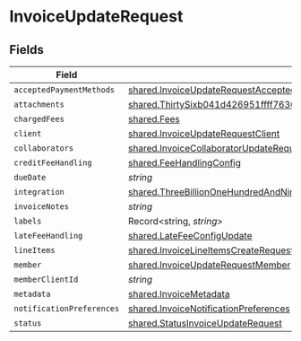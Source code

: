 # InvoiceUpdateRequest


## Fields

| Field                                                                                                                                                                                                                                                                                                                                           | Type                                                                                                                                                                                                                                                                                                                                            | Required                                                                                                                                                                                                                                                                                                                                        | Description                                                                                                                                                                                                                                                                                                                                     |
| ----------------------------------------------------------------------------------------------------------------------------------------------------------------------------------------------------------------------------------------------------------------------------------------------------------------------------------------------- | ----------------------------------------------------------------------------------------------------------------------------------------------------------------------------------------------------------------------------------------------------------------------------------------------------------------------------------------------- | ----------------------------------------------------------------------------------------------------------------------------------------------------------------------------------------------------------------------------------------------------------------------------------------------------------------------------------------------- | ----------------------------------------------------------------------------------------------------------------------------------------------------------------------------------------------------------------------------------------------------------------------------------------------------------------------------------------------- |
| `acceptedPaymentMethods`                                                                                                                                                                                                                                                                                                                        | [shared.InvoiceUpdateRequestAcceptedPaymentMethods](../../../sdk/models/shared/invoiceupdaterequestacceptedpaymentmethods.md)[]                                                                                                                                                                                                                 | :heavy_minus_sign:                                                                                                                                                                                                                                                                                                                              | N/A                                                                                                                                                                                                                                                                                                                                             |
| `attachments`                                                                                                                                                                                                                                                                                                                                   | [shared.ThirtySixb041d426951ffff76360faf03ef8ae938bed9739e6ad9f51acb982782296a2](../../../sdk/models/shared/thirtysixb041d426951ffff76360faf03ef8ae938bed9739e6ad9f51acb982782296a2.md)                                                                                                                                                         | :heavy_minus_sign:                                                                                                                                                                                                                                                                                                                              | N/A                                                                                                                                                                                                                                                                                                                                             |
| `chargedFees`                                                                                                                                                                                                                                                                                                                                   | [shared.Fees](../../../sdk/models/shared/fees.md)                                                                                                                                                                                                                                                                                               | :heavy_minus_sign:                                                                                                                                                                                                                                                                                                                              | N/A                                                                                                                                                                                                                                                                                                                                             |
| `client`                                                                                                                                                                                                                                                                                                                                        | [shared.InvoiceUpdateRequestClient](../../../sdk/models/shared/invoiceupdaterequestclient.md)                                                                                                                                                                                                                                                   | :heavy_minus_sign:                                                                                                                                                                                                                                                                                                                              | N/A                                                                                                                                                                                                                                                                                                                                             |
| `collaborators`                                                                                                                                                                                                                                                                                                                                 | [shared.InvoiceCollaboratorUpdateRequest](../../../sdk/models/shared/invoicecollaboratorupdaterequest.md)[]                                                                                                                                                                                                                                     | :heavy_minus_sign:                                                                                                                                                                                                                                                                                                                              | N/A                                                                                                                                                                                                                                                                                                                                             |
| `creditFeeHandling`                                                                                                                                                                                                                                                                                                                             | [shared.FeeHandlingConfig](../../../sdk/models/shared/feehandlingconfig.md)                                                                                                                                                                                                                                                                     | :heavy_minus_sign:                                                                                                                                                                                                                                                                                                                              | N/A                                                                                                                                                                                                                                                                                                                                             |
| `dueDate`                                                                                                                                                                                                                                                                                                                                       | *string*                                                                                                                                                                                                                                                                                                                                        | :heavy_minus_sign:                                                                                                                                                                                                                                                                                                                              | N/A                                                                                                                                                                                                                                                                                                                                             |
| `integration`                                                                                                                                                                                                                                                                                                                                   | [shared.ThreeBillionOneHundredAndNinetyMillionSixHundredAndEightyFiveThousandEightHundredAndThirtyTwoa4970525ea5b0803efff0b36a0202062e1fd8a0bc187acbe156461](../../../sdk/models/shared/threebilliononehundredandninetymillionsixhundredandeightyfivethousandeighthundredandthirtytwoa4970525ea5b0803efff0b36a0202062e1fd8a0bc187acbe156461.md) | :heavy_minus_sign:                                                                                                                                                                                                                                                                                                                              | N/A                                                                                                                                                                                                                                                                                                                                             |
| `invoiceNotes`                                                                                                                                                                                                                                                                                                                                  | *string*                                                                                                                                                                                                                                                                                                                                        | :heavy_minus_sign:                                                                                                                                                                                                                                                                                                                              | N/A                                                                                                                                                                                                                                                                                                                                             |
| `labels`                                                                                                                                                                                                                                                                                                                                        | Record<string, *string*>                                                                                                                                                                                                                                                                                                                        | :heavy_minus_sign:                                                                                                                                                                                                                                                                                                                              | N/A                                                                                                                                                                                                                                                                                                                                             |
| `lateFeeHandling`                                                                                                                                                                                                                                                                                                                               | [shared.LateFeeConfigUpdate](../../../sdk/models/shared/latefeeconfigupdate.md)                                                                                                                                                                                                                                                                 | :heavy_minus_sign:                                                                                                                                                                                                                                                                                                                              | N/A                                                                                                                                                                                                                                                                                                                                             |
| `lineItems`                                                                                                                                                                                                                                                                                                                                     | [shared.InvoiceLineItemsCreateRequest](../../../sdk/models/shared/invoicelineitemscreaterequest.md)[]                                                                                                                                                                                                                                           | :heavy_minus_sign:                                                                                                                                                                                                                                                                                                                              | N/A                                                                                                                                                                                                                                                                                                                                             |
| `member`                                                                                                                                                                                                                                                                                                                                        | [shared.InvoiceUpdateRequestMember](../../../sdk/models/shared/invoiceupdaterequestmember.md)                                                                                                                                                                                                                                                   | :heavy_minus_sign:                                                                                                                                                                                                                                                                                                                              | N/A                                                                                                                                                                                                                                                                                                                                             |
| `memberClientId`                                                                                                                                                                                                                                                                                                                                | *string*                                                                                                                                                                                                                                                                                                                                        | :heavy_minus_sign:                                                                                                                                                                                                                                                                                                                              | N/A                                                                                                                                                                                                                                                                                                                                             |
| `metadata`                                                                                                                                                                                                                                                                                                                                      | [shared.InvoiceMetadata](../../../sdk/models/shared/invoicemetadata.md)                                                                                                                                                                                                                                                                         | :heavy_minus_sign:                                                                                                                                                                                                                                                                                                                              | N/A                                                                                                                                                                                                                                                                                                                                             |
| `notificationPreferences`                                                                                                                                                                                                                                                                                                                       | [shared.InvoiceNotificationPreferences](../../../sdk/models/shared/invoicenotificationpreferences.md)                                                                                                                                                                                                                                           | :heavy_minus_sign:                                                                                                                                                                                                                                                                                                                              | N/A                                                                                                                                                                                                                                                                                                                                             |
| `status`                                                                                                                                                                                                                                                                                                                                        | [shared.StatusInvoiceUpdateRequest](../../../sdk/models/shared/statusinvoiceupdaterequest.md)                                                                                                                                                                                                                                                   | :heavy_minus_sign:                                                                                                                                                                                                                                                                                                                              | N/A                                                                                                                                                                                                                                                                                                                                             |